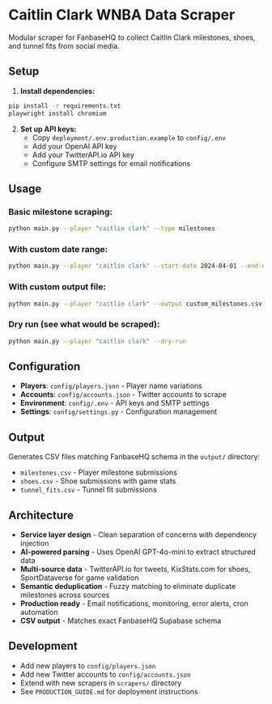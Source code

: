 # Caitlin Clark WNBA Data Scraper

Modular scraper for FanbaseHQ to collect Caitlin Clark milestones, shoes, and tunnel fits from social media.

## Setup

1. **Install dependencies:**
```bash
pip install -r requirements.txt
playwright install chromium
```

2. **Set up API keys:**
   - Copy `deployment/.env.production.example` to `config/.env`
   - Add your OpenAI API key
   - Add your TwitterAPI.io API key
   - Configure SMTP settings for email notifications

## Usage

### Basic milestone scraping:
```bash
python main.py --player "caitlin clark" --type milestones
```

### With custom date range:
```bash
python main.py --player "caitlin clark" --start-date 2024-04-01 --end-date 2024-08-27
```

### With custom output file:
```bash
python main.py --player "caitlin clark" --output custom_milestones.csv --limit 200
```

### Dry run (see what would be scraped):
```bash
python main.py --player "caitlin clark" --dry-run
```

## Configuration

- **Players**: `config/players.json` - Player name variations
- **Accounts**: `config/accounts.json` - Twitter accounts to scrape
- **Environment**: `config/.env` - API keys and SMTP settings
- **Settings**: `config/settings.py` - Configuration management

## Output

Generates CSV files matching FanbaseHQ schema in the `output/` directory:
- `milestones.csv` - Player milestone submissions
- `shoes.csv` - Shoe submissions with game stats
- `tunnel_fits.csv` - Tunnel fit submissions

## Architecture

- **Service layer design** - Clean separation of concerns with dependency injection
- **AI-powered parsing** - Uses OpenAI GPT-4o-mini to extract structured data
- **Multi-source data** - TwitterAPI.io for tweets, KixStats.com for shoes, SportDataverse for game validation
- **Semantic deduplication** - Fuzzy matching to eliminate duplicate milestones across sources
- **Production ready** - Email notifications, monitoring, error alerts, cron automation
- **CSV output** - Matches exact FanbaseHQ Supabase schema

## Development

- Add new players to `config/players.json`
- Add new Twitter accounts to `config/accounts.json`
- Extend with new scrapers in `scrapers/` directory
- See `PRODUCTION_GUIDE.md` for deployment instructions